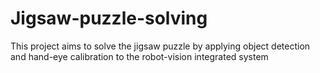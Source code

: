 # Jigsaw-puzzle-solving
This project aims to solve the jigsaw puzzle by applying object detection and hand-eye calibration to the robot-vision integrated system
